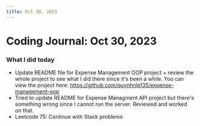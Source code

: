 ```yaml
---
title: Oct 30, 2023
---
```


# Coding Journal: Oct 30, 2023

### What I did today
- Update README file for Expense Management OOP project + review the whole project to see what I did there since it's been a while. You can view the project here: https://github.com/quynhnle135/expense-management-oop
- Tried to update README for Expense Managment API project but there's something wrong since I cannot run the server. Reviewed and worked on that. 
- Leetcode 75: Continue with Stack problems


